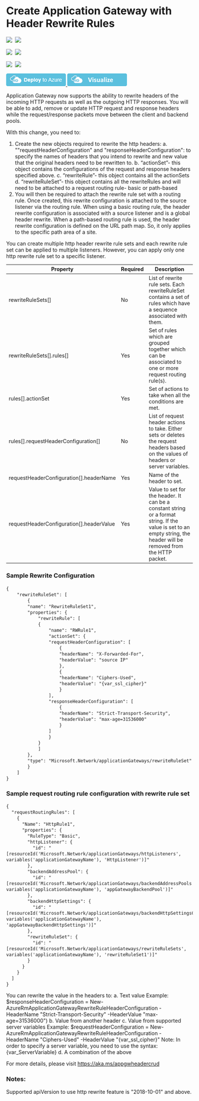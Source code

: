 # Create Application Gateway with Header Rewrite Rules

<IMG SRC="https://azurequickstartsservice.blob.core.windows.net/badges/101-application-gateway-rewrite/PublicLastTestDate.svg" />&nbsp;
<IMG SRC="https://azurequickstartsservice.blob.core.windows.net/badges/101-application-gateway-rewrite/PublicDeployment.svg" />&nbsp;

<IMG SRC="https://azurequickstartsservice.blob.core.windows.net/badges/101-application-gateway-rewrite/FairfaxLastTestDate.svg" />&nbsp;
<IMG SRC="https://azurequickstartsservice.blob.core.windows.net/badges/101-application-gateway-rewrite/FairfaxDeployment.svg" />&nbsp;

<IMG SRC="https://azurequickstartsservice.blob.core.windows.net/badges/101-application-gateway-rewrite/BestPracticeResult.svg" />&nbsp;
<IMG SRC="https://azurequickstartsservice.blob.core.windows.net/badges/101-application-gateway-rewrite/CredScanResult.svg" />&nbsp;

<a href="https://portal.azure.com/#create/Microsoft.Template/uri/https%3A%2F%2Fraw.githubusercontent.com%2FAzure%2Fazure-quickstart-templates%2Fmaster%2F101-application-gateway-rewrite%2Fazuredeploy.json" target="_blank">
    <img src="https://raw.githubusercontent.com/Azure/azure-quickstart-templates/master/1-CONTRIBUTION-GUIDE/images/deploytoazure.png"/>
</a>
<a href="http://armviz.io/#/?load=https%3A%2F%2Fraw.githubusercontent.com%2FAzure%2Fazure-quickstart-templates%2Fmaster%2F101-application-gateway-rewrite%2Fazuredeploy.json" target="_blank">
    <img src="https://raw.githubusercontent.com/Azure/azure-quickstart-templates/master/1-CONTRIBUTION-GUIDE/images/visualizebutton.png"/>
</a>

Application Gateway now supports the ability to rewrite headers of the incoming HTTP requests as well as the outgoing HTTP responses. You will be able to add, remove or update HTTP request and response headers while the request/response packets move between the client and backend pools.

With this change, you need to:
1.	Create the new objects required to rewrite the http headers:
    a.	""requestHeaderConfiguration" and "responseHeaderConfiguration": to specify the names of headers that you intend to rewrite and new value that the original headers need to be rewritten to.
    b.	“actionSet”- this object contains the configurations of the request and response headers specified above.
    c.	“rewriteRule”- this object contains all the actionSets
    d.	“rewriteRuleSet”- this object contains all the rewriteRules and will need to be attached to a request routing rule- basic or path-based
2.	You will then be required to attach the rewrite rule set with a routing rule. Once created, this rewrite configuration is attached to the source listener via the routing rule. When using a basic routing rule, the header rewrite configuration is associated with a source listener and is a global header rewrite. When a path-based routing rule is used, the header rewrite configuration is defined on the URL path map. So, it only applies to the specific path area of a site.

You can create multiple http header rewrite rule sets and each rewrite rule set can be applied to multiple listeners. However, you can apply only one http rewrite rule set to a specific listener.

| Property | Required | Description |
|---|---|---|
| rewriteRuleSets[] | No | List of rewrite rule sets. Each rewriteRuleSet contains a set of rules which have a sequence associated with them. |
| rewriteRuleSets[].rules[] | Yes | Set of rules which are grouped together which can be associated to one or more request routing rule(s). |
| rules[].actionSet | Yes | Set of actions to take when all the conditions are met. |
| rules[].requestHeaderConfiguration[] | No | List of request header actions to take. Either sets or deletes the request headers based on the values of headers or server variables. |
| requestHeaderConfiguration[].headerName | Yes | Name of the header to set. |
| requestHeaderConfiguration[].headerValue | Yes | Value to set for the header. It can be a constant string or a format string. If the value is set to an empty string, the header will be removed from the HTTP packet.

### Sample Rewrite Configuration
```
{
    "rewriteRuleSet": [
        {
        "name": "RewriteRuleSet1",
        "properties": {
            "rewriteRule": [
            {
                "name": "RWRule1",
                "actionSet": {
                "requestHeaderConfiguration": [
                    {
                    "headerName": "X-Forwarded-For",
                    "headerValue": "source IP"
                    },
                    {
                    "headerName": "Ciphers-Used",
                    "headerValue": "{var_ssl_cipher}"
                    }
                ],
                "responseHeaderConfiguration": [
                    {
                    "headerName": "Strict-Transport-Security",
                    "headerValue": "max-age=31536000"
                    }
                ]
                }
            }
            ]
        },
        "type": "Microsoft.Network/applicationGateways/rewriteRuleSet"
        }
    ]
}
```


### Sample request routing rule configuration with rewrite rule set
```
{
  "requestRoutingRules": [
    {
      "Name": "HttpRule1",
      "properties": {
        "RuleType": "Basic",
        "httpListener": {
          "id": "[resourceId('Microsoft.Network/applicationGateways/httpListeners', variables('applicationGatewayName'), 'HttpListener')]"
        },
        "backendAddressPool": {
          "id": "[resourceId('Microsoft.Network/applicationGateways/backendAddressPools', variables('applicationGatewayName'), 'appGatewayBackendPool')]"
        },
        "backendHttpSettings": {
          "id": "[resourceId('Microsoft.Network/applicationGateways/backendHttpSettingsCollection', variables('applicationGatewayName'), 'appGatewayBackendHttpSettings')]"
        },
        "rewriteRuleSet": {
          "id": "[resourceId('Microsoft.Network/applicationGateways/rewriteRuleSets', variables('applicationGatewayName'), 'rewriteRuleSet1')]"
        }
      }
    }
  ]
}
```

You can rewrite the value in the headers to:
a.	Text value
Example: $responseHeaderConfiguration = New-AzureRmApplicationGatewayRewriteRuleHeaderConfiguration -HeaderName "Strict-Transport-Security" -HeaderValue "max-age=31536000")
b.	Value from another header
c.	Value from supported server variables
Example: $requestHeaderConfiguration = New-AzureRmApplicationGatewayRewriteRuleHeaderConfiguration -HeaderName "Ciphers-Used" -HeaderValue "{var_ssl_cipher}"
Note: In order to specify a server variable, you need to use the syntax: {var_ServerVariable}
d.	A combination of the above

For more details, please visit https://aka.ms/appgwheadercrud

### Notes:
Supported apiVersion to use http rewrite feature is "2018-10-01" and above.


